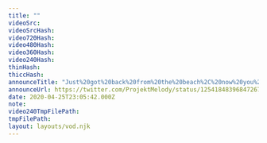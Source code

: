 ```yaml
---
title: ""
videoSrc: 
videoSrcHash: 
video720Hash: 
video480Hash: 
video360Hash: 
video240Hash: 
thinHash: 
thiccHash: 
announceTitle: "Just%20got%20back%20from%20the%20beach%2C%20now%20you%20can%20see%20my%20secret%20tattoo.%20How%20embarrassing%21%21%20XD%20%20Don%27t%20tell%20senpai"
announceUrl: https://twitter.com/ProjektMelody/status/1254184839684726786
date: 2020-04-25T23:05:42.000Z
note: 
video240TmpFilePath: 
tmpFilePath: 
layout: layouts/vod.njk
---
```

